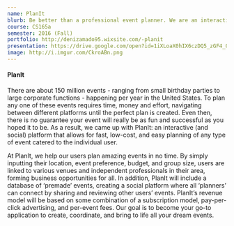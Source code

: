 ```yaml
---
name: PlanIt
blurb: Be better than a professional event planner. We are an interactive (and social)platform that allows for fast, low-cost, and easy planning of any type of event catered to the individual user.m
course: CS165a
semester: 2016 (Fall)
portfolio: http://denizamado95.wixsite.com/-planit
presentation: https://drive.google.com/open?id=1iXLoaX0hIX6czDQ5_zGF4_0UlXzVPxuEr_sZAaaJNik
image: http://i.imgur.com/CkroABn.png
---
```

#### PlanIt
There are about 150 million events - ranging from small birthday
parties to large corporate functions - happening per year in the
United States. To plan any one of these events requires time, money
and effort, navigating between different platforms until the perfect
plan is created. Even then, there is no guarantee your event will
really be as fun and successful as you hoped it to be. As a result, we
came up with PlanIt: an interactive (and social) platform that allows
for fast, low-cost, and easy planning of any type of event catered to
the individual user.

At PlanIt, we help our users plan amazing events in no time. By simply
inputting their location, event preference, budget, and group size,
users are linked to various venues and independent professionals in
their area, forming business opportunities for all. In addition,
PlanIt will include a database of ‘premade’ events, creating a social
platform where all ‘planners’ can connect by sharing and reviewing
other users’ events. PlanIt’s revenue model will be based on some
combination of a subscription model, pay-per-click advertising, and
per-event fees. Our goal is to become your go-to application to
create, coordinate, and bring to life all your dream events.
